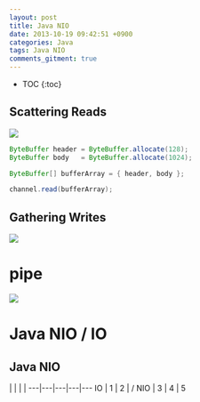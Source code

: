 ```yaml
---
layout: post
title: Java NIO
date: 2013-10-19 09:42:51 +0900
categories: Java
tags: Java NIO
comments_gitment: true
---
```


* TOC 
{:toc}

## Scattering Reads

![](http://ifeve.com/wp-content/uploads/2013/06/scatter.png)

```java
ByteBuffer header = ByteBuffer.allocate(128);
ByteBuffer body   = ByteBuffer.allocate(1024);

ByteBuffer[] bufferArray = { header, body };

channel.read(bufferArray);
```

## Gathering Writes

![](http://ifeve.com/wp-content/uploads/2013/06/gather.png)


# pipe

![](http://ifeve.com/wp-content/uploads/2013/06/pipe.bmp)

# Java NIO / IO

## Java NIO

   |   |   |   |
---|---|---|---|---
IO | 1 | 2 | /
NIO | 3 | 4 | 5
